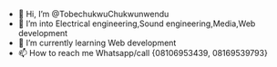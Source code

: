 - 👋 Hi, I’m @TobechukwuChukwunwendu
- 👀 I’m into Electrical engineering,Sound engineering,Media,Web development
- 🌱 I’m currently learning Web development
- 📫 How to reach me Whatsapp/call {08106953439, 08169539793}

<!---
TobechukwuChukwunwendu/TobechukwuChukwunwendu is a ✨ special ✨ repository because its `README.md` (this file) appears on your GitHub profile.
You can click the Preview link to take a look at your changes.
--->

